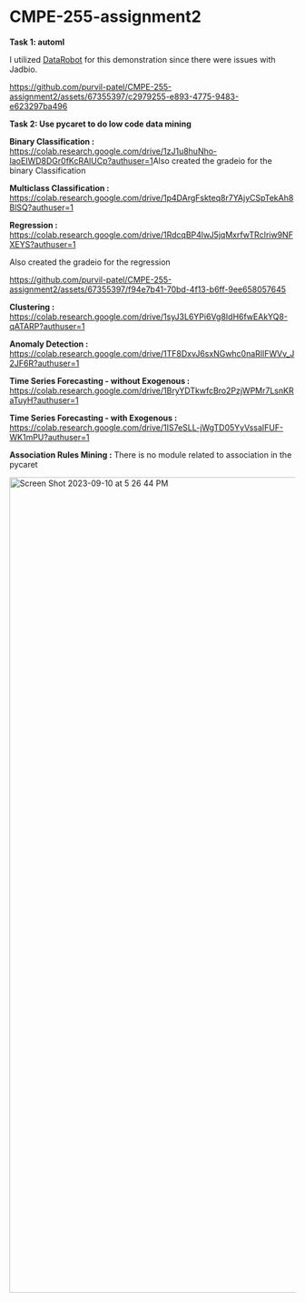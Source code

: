# CMPE-255-assignment2

**Task 1: automl**

I utilized [DataRobot](https://app.datarobot.com/usecases/list) for this demonstration since there were issues with Jadbio.


https://github.com/purvil-patel/CMPE-255-assignment2/assets/67355397/c2979255-e893-4775-9483-e623297ba496




**Task 2: Use pycaret to do low code data mining**

**Binary Classification :** https://colab.research.google.com/drive/1zJ1u8huNho-IaoEIWD8DGr0fKcRAlUCp?authuser=1
​
Also created the gradeio for the binary Classification


**Multiclass Classification :** https://colab.research.google.com/drive/1p4DArgFskteq8r7YAjyCSpTekAh8BlSQ?authuser=1

**Regression :** https://colab.research.google.com/drive/1RdcqBP4lwJ5jqMxrfwTRcIriw9NFXEYS?authuser=1


Also created the gradeio for the regression


https://github.com/purvil-patel/CMPE-255-assignment2/assets/67355397/f94e7b41-70bd-4f13-b6ff-9ee658057645




**Clustering :** https://colab.research.google.com/drive/1syJ3L6YPi6Vg8IdH6fwEAkYQ8-qATARP?authuser=1

**Anomaly Detection :** https://colab.research.google.com/drive/1TF8DxvJ6sxNGwhc0naRIlFWVv_J2JF6R?authuser=1

**Time Series Forecasting - without Exogenous :** https://colab.research.google.com/drive/1BryYDTkwfcBro2PzjWPMr7LsnKRaTuyH?authuser=1

**Time Series Forecasting - with Exogenous :** https://colab.research.google.com/drive/1IS7eSLL-jWgTD05YyVssaIFUF-WK1mPU?authuser=1

**Association Rules Mining :** There is no module related to association in the pycaret

<img width="1434" alt="Screen Shot 2023-09-10 at 5 26 44 PM" src="https://github.com/purvil-patel/CMPE-255-assignment2/assets/67355397/0669b6a6-fa79-4335-97cf-1672d8b535e3">




